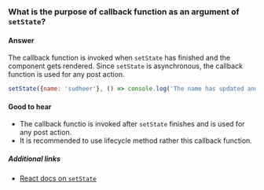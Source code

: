 ### What is the purpose of callback function as an argument of `setState`?

#### Answer

The callback function is invoked when `setState` has finished and the component gets rendered. Since `setState` is asynchronous, the callback function is used for any post action. 

```jsx
setState({name: 'sudheer'}, () => console.log('The name has updated and component re-rendered'));
```

#### Good to hear

* The callback functio is invoked after `setState` finishes and is used for any post action.
* It is recommended to use lifecycle method rather this callback function.

##### Additional links

* [React docs on `setState`](https://reactjs.org/docs/react-component.html#setstate)

<!-- tags: (react,javascript) -->

<!-- expertise: (1) -->